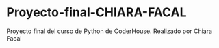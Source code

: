 # Proyecto-final-CHIARA-FACAL
Proyecto final del curso de Python de CoderHouse. Realizado por Chiara Facal
